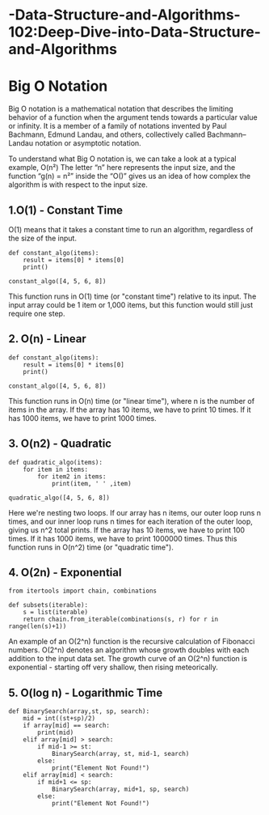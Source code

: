 # -Data-Structure-and-Algorithms-102:Deep-Dive-into-Data-Structure-and-Algorithms


# Big O Notation
Big O notation is a mathematical notation that describes the limiting behavior of a function when the argument 
tends towards a particular value or infinity. It is a member of a family of notations invented by Paul Bachmann, 
Edmund Landau, and others, collectively called Bachmann–Landau notation or asymptotic notation.

To understand what Big O notation is, we can take a look at a typical example, O(n²) 
The letter “n” here represents the input size, and the function “g(n) = n²” inside the “O()” gives us an idea of
how complex the algorithm is with respect to the input size.

## 1.O(1) - Constant Time
O(1) means that it takes a constant time to run an algorithm, regardless of the size of the input.

```
def constant_algo(items):
    result = items[0] * items[0]
    print()

constant_algo([4, 5, 6, 8])
```
This function runs in O(1) time (or "constant time") relative to its input. The input array could be 1 item 
or 1,000 items, but this function would still just require one step.

## 2. O(n) - Linear
```
def constant_algo(items):
    result = items[0] * items[0]
    print()

constant_algo([4, 5, 6, 8])
```
This function runs in O(n) time (or "linear time"), where n is the number of items in the array. If the array 
has 10 items, we have to print 10 times. If it has 1000 items, we have to print 1000 times.
## 3. O(n2) - Quadratic
```
def quadratic_algo(items):
    for item in items:
        for item2 in items:
            print(item, ' ' ,item)

quadratic_algo([4, 5, 6, 8])
```
Here we're nesting two loops. If our array has n items, our outer loop runs n times, and our inner loop runs n times 
for each iteration of the outer loop, giving us n^2 total prints. If the array has 10 items, we have to print 100 times. 
If it has 1000 items, we have to print 1000000 times. Thus this function runs in O(n^2) time (or "quadratic time").

## 4. O(2n) - Exponential

```
from itertools import chain, combinations

def subsets(iterable):
    s = list(iterable)
    return chain.from_iterable(combinations(s, r) for r in range(len(s)+1))
```
An example of an O(2^n) function is the recursive calculation of Fibonacci numbers. O(2^n) denotes an algorithm whose growth
doubles with each addition to the input data set. The growth curve of an O(2^n) function is exponential - starting off very 
shallow, then rising meteorically.

## 5. O(log n) - Logarithmic Time
```
def BinarySearch(array,st, sp, search):
    mid = int((st+sp)/2)
    if array[mid] == search:
        print(mid)
    elif array[mid] > search:
        if mid-1 >= st:
            BinarySearch(array, st, mid-1, search)
        else:
            print("Element Not Found!")
    elif array[mid] < search:
        if mid+1 <= sp:
            BinarySearch(array, mid+1, sp, search)
        else:
            print("Element Not Found!")
            
```

